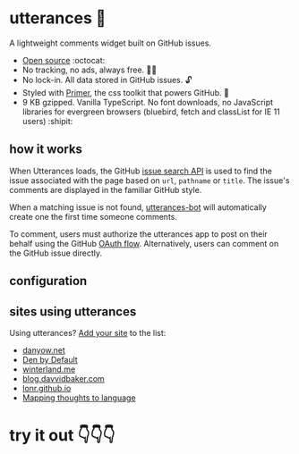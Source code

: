# utterances :crystal_ball:

A lightweight comments widget built on GitHub issues.

* [Open source](https://github.com/utterance) :octocat:
* No tracking, no ads, always free. :satellite::no_entry_sign:
* No lock-in. All data stored in GitHub issues. :unlock:
* Styled with [Primer](http://primercss.io/), the css toolkit that powers GitHub. :art:
* 9 KB gzipped. Vanilla TypeScript. No font downloads, no JavaScript libraries for evergreen browsers (bluebird, fetch and classList for IE 11 users) :shipit:

## how it works

When Utterances loads, the GitHub [issue search API](https://developer.github.com/v3/search/#search-issues) is used to find the issue associated with the page based on `url`, `pathname` or `title`. The issue's comments are displayed in the familiar GitHub style.

When a matching issue is not found, [utterances-bot](https://github.com/utterances-bot) will automatically create one the first time someone comments.

To comment, users must authorize the utterances app to post on their behalf using the GitHub [OAuth flow](https://developer.github.com/v3/oauth/#web-application-flow). Alternatively, users can comment on the GitHub issue directly.

## configuration

## sites using utterances

Using utterances? [Add your site](https://github.com/utterance/utterances/edit/master/README.md) to the list:

* [danyow.net](https://danyow.net)
* [Den by Default](https://dennisdel.com)
* [winterland.me](http://winterland.me/)
* [blog.davvidbaker.com](https://blog.davvidbaker.com)
* [lonr.github.io](https://lonr.github.io)
* [Mapping thoughts to language](http://blog.ville.oikarinen.org)

# try it out :point_down::point_down::point_down:
